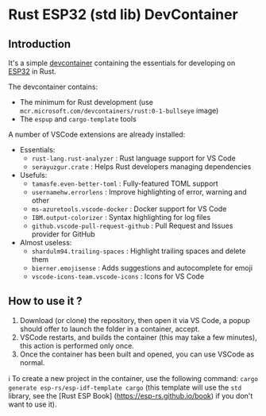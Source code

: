 # Rust ESP32 (std lib) DevContainer

## Introduction
It's a simple [devcontainer](https://code.visualstudio.com/docs/devcontainers/containers) containing the essentials for developing on [ESP32](https://esp-rs.github.io/book/introduction.html) in Rust.

The devcontainer contains:

- The minimum for Rust development (use `mcr.microsoft.com/devcontainers/rust:0-1-bullseye` image)
- The `espup` and `cargo-template` tools

A number of VSCode extensions are already installed:
  * Essentials:
    * `rust-lang.rust-analyzer` : Rust language support for VS Code
    * `serayuzgur.crate` : Helps Rust developers managing dependencies
  * Usefuls:
    * `tamasfe.even-better-toml` : Fully-featured TOML support
    * `usernamehw.errorlens` : Improve highlighting of error, warning and other
    * `ms-azuretools.vscode-docker` : Docker support for VS Code
    * `IBM.output-colorizer` : Syntax highlighting for log files
    * `github.vscode-pull-request-github` : Pull Request and Issues provider for GitHub
  * Almost useless:
    * `shardulm94.trailing-spaces` : Highlight trailing spaces and delete them
    * `bierner.emojisense` : Adds suggestions and autocomplete for emoji
    * `vscode-icons-team.vscode-icons` : Icons for VS Code

## How to use it ?
1. Download (or clone) the repository, then open it via VS Code, a popup should offer to launch the folder in a container, accept.
2. VSCode restarts, and builds the container (this may take a few minutes), this action is performed only once.
3. Once the container has been built and opened, you can use VSCode as normal.

ℹ️ To create a new project in the container, use the following command: `cargo generate esp-rs/esp-idf-template cargo` (this template will use the `std` library, see the [Rust ESP Book] (https://esp-rs.github.io/book) if you don't want to use it).
